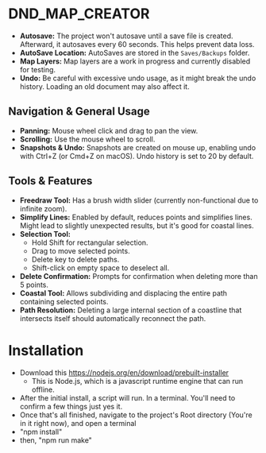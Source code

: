 # DND_MAP_CREATOR


* **Autosave:** The project won't autosave until a save file is created. Afterward, it autosaves every 60 seconds. This helps prevent data loss.
* **AutoSave Location:** AutoSaves are stored in the `Saves/Backups` folder.
* **Map Layers:** Map layers are a work in progress and currently disabled for testing.
* **Undo:** Be careful with excessive undo usage, as it might break the undo history. Loading an old document may also affect it.



## Navigation & General Usage




* **Panning:** Mouse wheel click and drag to pan the view.
* **Scrolling:** Use the mouse wheel to scroll.
* **Snapshots & Undo:** Snapshots are created on mouse up, enabling undo with Ctrl+Z (or Cmd+Z on macOS). Undo history is set to 20 by default.



## Tools & Features




* **Freedraw Tool:** Has a brush width slider (currently non-functional due to infinite zoom).
* **Simplify Lines:** Enabled by default, reduces points and simplifies lines. Might lead to slightly unexpected results, but it's good for coastal lines.
* **Selection Tool:**
    * Hold Shift for rectangular selection.
    * Drag to move selected points.
    * Delete key to delete paths.
    * Shift-click on empty space to deselect all.
* **Delete Confirmation:** Prompts for confirmation when deleting more than 5 points.
* **Coastal Tool:** Allows subdividing and displacing the entire path containing selected points.
* **Path Resolution:** Deleting a large internal section of a coastline that intersects itself should automatically reconnect the path.

# Installation
* Download this https://nodejs.org/en/download/prebuilt-installer
  - This is Node.js, which is a javascript runtime engine that can run offline.
* After the initial install, a script will run. In a terminal. You'll need to confirm a few things just yes it.
* Once that's all finished, navigate to the project's Root directory (You're in it right now), and open a terminal
* "npm install"
* then, "npm run make"

